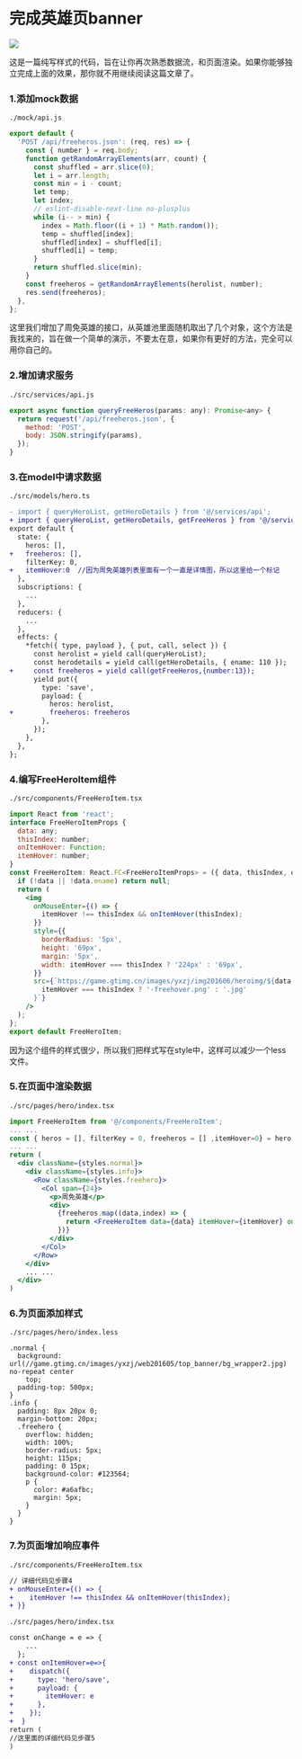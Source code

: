# 完成英雄页banner

![](https://cdn.nlark.com/yuque/0/2018/gif/123174/1545657176862-076055b7-2644-4082-b1ea-d198049c47a5.gif#align=center&display=inline&height=1470&originHeight=1470&originWidth=2570&status=done&width=747)

这是一篇纯写样式的代码，旨在让你再次熟悉数据流，和页面渲染。如果你能够独立完成上面的效果，那你就不用继续阅读这篇文章了。

### 1.添加mock数据

`./mock/api.js`

```javascript
export default {
  'POST /api/freeheros.json': (req, res) => {
    const { number } = req.body;
    function getRandomArrayElements(arr, count) {
      const shuffled = arr.slice(0);
      let i = arr.length;
      const min = i - count;
      let temp;
      let index;
      // eslint-disable-next-line no-plusplus
      while (i-- > min) {
        index = Math.floor((i + 1) * Math.random());
        temp = shuffled[index];
        shuffled[index] = shuffled[i];
        shuffled[i] = temp;
      }
      return shuffled.slice(min);
    }
    const freeheros = getRandomArrayElements(herolist, number);
    res.send(freeheros);
  },
};
```

这里我们增加了周免英雄的接口，从英雄池里面随机取出了几个对象，这个方法是我找来的，旨在做一个简单的演示，不要太在意，如果你有更好的方法，完全可以用你自己的。

### 2.增加请求服务

`./src/services/api.js`

```javascript
export async function queryFreeHeros(params: any): Promise<any> {
  return request('/api/freeheros.json', {
    method: 'POST',
    body: JSON.stringify(params),
  });
}
```

### 3.在model中请求数据

`./src/models/hero.ts`

```diff
- import { queryHeroList, getHeroDetails } from '@/services/api';
+ import { queryHeroList, getHeroDetails, getFreeHeros } from '@/services/api';
export default {
  state: {
    heros: [],
+   freeheros: [],
    filterKey: 0,
+   itemHover:0  //因为周免英雄列表里面有一个一直是详情图，所以这里给一个标记
  },
  subscriptions: {
    ...
  },
  reducers: {
    ...
  },
  effects: {
    *fetch({ type, payload }, { put, call, select }) {
      const herolist = yield call(queryHeroList);
      const herodetails = yield call(getHeroDetails, { ename: 110 });
+     const freeheros = yield call(getFreeHeros,{number:13});
      yield put({
        type: 'save',
        payload: {
          heros: herolist,
+         freeheros: freeheros
        },
      });
    },
  },
};
```

### 4.编写FreeHeroItem组件

`./src/components/FreeHeroItem.tsx`

```jsx
import React from 'react';
interface FreeHeroItemProps {
  data: any;
  thisIndex: number;
  onItemHover: Function;
  itemHover: number;
}
const FreeHeroItem: React.FC<FreeHeroItemProps> = ({ data, thisIndex, onItemHover, itemHover }) => {
  if (!data || !data.ename) return null;
  return (
    <img
      onMouseEnter={() => {
        itemHover !== thisIndex && onItemHover(thisIndex);
      }}
      style={{
        borderRadius: '5px',
        height: '69px',
        margin: '5px',
        width: itemHover === thisIndex ? '224px' : '69px',
      }}
      src={`https://game.gtimg.cn/images/yxzj/img201606/heroimg/${data.ename}/${data.ename}${
        itemHover === thisIndex ? '-freehover.png' : '.jpg'
      }`}
    />
  );
};
export default FreeHeroItem;
```

因为这个组件的样式很少，所以我们把样式写在style中，这样可以减少一个less文件。

### 5.在页面中渲染数据

`./src/pages/hero/index.tsx`

```jsx
import FreeHeroItem from '@/components/FreeHeroItem';
... ...
const { heros = [], filterKey = 0, freeheros = [] ,itemHover=0} = hero;
... ...
return (
  <div className={styles.normal}>
    <div className={styles.info}>
      <Row className={styles.freehero}>
        <Col span={24}>
          <p>周免英雄</p>
          <div>
            {freeheros.map((data,index) => {
              return <FreeHeroItem data={data} itemHover={itemHover} onItemHover={onItemHover} thisIndex={index} key={index}/>
            })}
          </div>
        </Col>
      </Row>
    </div>
    ... ...
  </div>
)
```

### 6.为页面添加样式

`./src/pages/hero/index.less`

```less
.normal {
  background: url(//game.gtimg.cn/images/yxzj/web201605/top_banner/bg_wrapper2.jpg) no-repeat center
    top;
  padding-top: 500px;
}
.info {
  padding: 8px 20px 0;
  margin-bottom: 20px;
  .freehero {
    overflow: hidden;
    width: 100%;
    border-radius: 5px;
    height: 115px;
    padding: 0 15px;
    background-color: #123564;
    p {
      color: #a6afbc;
      margin: 5px;
    }
  }
}
```

### 7.为页面增加响应事件

`./src/components/FreeHeroItem.tsx`

```diff
// 详细代码见步骤4
+ onMouseEnter={() => {
+    itemHover !== thisIndex && onItemHover(thisIndex);
+ }}
```

`./src/pages/hero/index.tsx`

```diff
const onChange = e => {
    ...
  };
+ const onItemHover=e=>{
+    dispatch({
+      type: 'hero/save',
+      payload: {
+        itemHover: e
+      },
+    });
+  }
return (
//这里面的详细代码见步骤5
)
```